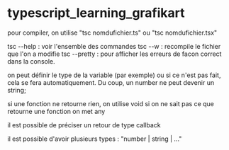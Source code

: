 # typescript_learning_grafikart

pour compiler, on utilise "tsc nomdufichier.ts" ou "tsc nomdufichier.tsx"

tsc --help : voir l'ensemble des commandes
tsc --w : recompile le fichier que l'on a modifie
tsc --pretty : pour afficher les erreurs de facon correct dans la console.

on peut définir le type de la variable (par exemple) ou si ce n'est pas fait, cela se fera automatiquement. Du coup, un number ne peut devenir un string;

si une fonction ne retourne rien, on utilise void
si on ne sait pas ce que retourne une fonction on met any

il est possible de préciser un retour de type callback

il est possible d'avoir plusieurs types : "number | string | ..."
